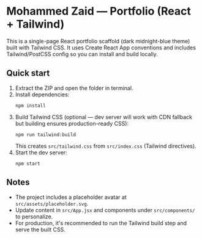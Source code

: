 
# Mohammed Zaid — Portfolio (React + Tailwind)

This is a single-page React portfolio scaffold (dark midnight-blue theme) built with Tailwind CSS.
It uses Create React App conventions and includes Tailwind/PostCSS config so you can install and build locally.

## Quick start

1. Extract the ZIP and open the folder in terminal.
2. Install dependencies:
   ```
   npm install
   ```
3. Build Tailwind CSS (optional — dev server will work with CDN fallback but building ensures production-ready CSS):
   ```
   npm run tailwind:build
   ```
   This creates `src/tailwind.css` from `src/index.css` (Tailwind directives).
4. Start the dev server:
   ```
   npm start
   ```

## Notes
- The project includes a placeholder avatar at `src/assets/placeholder.svg`.
- Update content in `src/App.jsx` and components under `src/components/` to personalize.
- For production, it's recommended to run the Tailwind build step and serve the built CSS.

